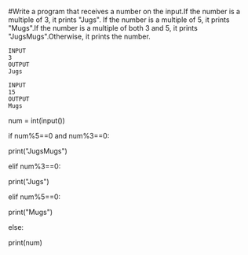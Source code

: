 #Write a program that receives a number on the input.If the number is a multiple of 3, it prints "Jugs". If the number is a multiple of 5, it prints "Mugs".If the number is a multiple of both 3 and 5, it prints "JugsMugs".Otherwise, it prints the number.

```
INPUT 
3 
OUTPUT
Jugs

INPUT 
15
OUTPUT
Mugs

```
num = int(input())

if num%5==0 and num%3==0:
  
  print("JugsMugs")


elif num%3==0:
 
 print("Jugs")

elif num%5==0: 
  
  print("Mugs")  

else:
 
 print(num)
